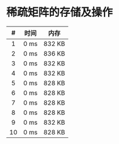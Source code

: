 # 稀疏矩阵的存储及操作

| #          | 时间                           | 内存                           |
|:----------:|:------------------------------:|:------------------------------:|
|1|0 ms|832 KB|
|2|0 ms|836 KB|
|3|0 ms|832 KB|
|4|0 ms|832 KB|
|5|0 ms|828 KB|
|6|0 ms|828 KB|
|7|0 ms|828 KB|
|8|0 ms|828 KB|
|9|0 ms|832 KB|
|10|0 ms|828 KB|
